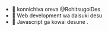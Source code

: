 - 👋 konnichiva oreva @RohitsugoiDes
- 👀  Web development wa daisuki desu
- 🌱  Javascript ga kowai desune
  .

<!---
RohitsugoiDes/RohitsugoiDes is a ✨ special ✨ repository because its `README.md` (this file) appears on your GitHub profile.
You can click the Preview link to take a look at your changes.
--->
